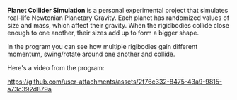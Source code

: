 **Planet Collider Simulation** is a personal experimental project that simulates real-life Newtonian Planetary Gravity. Each planet has randomized values of size and mass, which affect their gravity. When the rigidbodies collide close enough to one another, their sizes add up to form a bigger shape. 

In the program you can see how multiple rigibodies gain different momentum, swing/rotate around one another and collide.

Here's a video from the program:

https://github.com/user-attachments/assets/2f76c332-8475-43a9-9815-a73c392d879a


